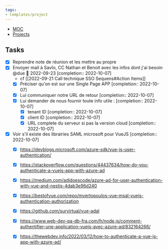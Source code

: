 ```yaml
---
tags:
- templates/project
---
```

<nav aria-label="Breadcrumb" class="custom-breadcrumb">
    <ul>
        <li><a href="obsidian://advanced-uri?vault=Donaldo&filepath=MOC"> MOC</a></li>
        <li><a href="obsidian://advanced-uri?vault=Donaldo&filepath=PARA/1. Projects/1. Projects"> Projects</a></li>
    </ul>
</nav>

## Tasks 
- [x] Reprendre note de réunion et les mettre au propre 
- [x] Envoyer mail à SavIo, CC Nathan et Benoit avec les infos dont j'ai besoin @due 📅 2022-09-23 [completion:: 2022-10-07]
	- cf [[2022-09-21 Call technique SSO Sequens#Action Items]]
	- [x] Préciser qu'on est sur une Single Page APP [completion:: 2022-10-07]
	- [x] Lui communiquer notre URL de retour [completion:: 2022-10-07]
	- [x] Lui demander de nous fournir toute info utile : [completion:: 2022-10-07]
		- [x] tenant ID [completion:: 2022-10-07]
		- [x] client ID [completion:: 2022-10-07]
		- [x] URL complete du serveur si pas la version cloud [completion:: 2022-10-07]
- [x] Voir s'il existe des librairies SAML microsoft pour VueJS [completion:: 2022-10-07]
	- [x] https://devblogs.microsoft.com/azure-sdk/vue-js-user-authentication/
	- [x] https://stackoverflow.com/questions/44437634/how-do-you-authenticate-a-vuejs-app-with-azure-ad
	- [x] https://medium.com/adidoescode/azure-ad-for-user-authentication-with-vue-and-nestjs-4dab3e96d240
	- [x] https://bestofvue.com/repo/mvertopoulos-vue-msal-vuejs-authentication-authorization
	- [x] https://github.com/survirtual/vue-adal
	- [x] https://www.web-dev-qa-db-fra.com/fr/node.js/comment-authentifier-une-application-vuejs-avec-azure-ad/832164266/
	- [x] https://thewebdev.info/2022/03/12/how-to-authenticate-a-vue-js-app-with-azure-ad/


